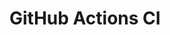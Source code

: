 # GitHub Actions CI












































































































































































































































































































































































































































































































































































































































































































































































































































































































































































































































































































































































































































































































































































































































































































































































































































































































































































































































































































































































































































































































































































































































































































































